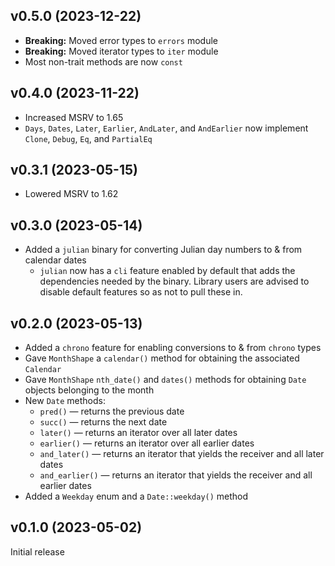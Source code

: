 v0.5.0 (2023-12-22)
-------------------
- **Breaking:** Moved error types to `errors` module
- **Breaking:** Moved iterator types to `iter` module
- Most non-trait methods are now `const`

v0.4.0 (2023-11-22)
-------------------
- Increased MSRV to 1.65
- `Days`, `Dates`, `Later`, `Earlier`, `AndLater`, and `AndEarlier` now
  implement `Clone`, `Debug`, `Eq`, and `PartialEq`

v0.3.1 (2023-05-15)
-------------------
- Lowered MSRV to 1.62

v0.3.0 (2023-05-14)
-------------------
- Added a `julian` binary for converting Julian day numbers to & from calendar
  dates
    - `julian` now has a `cli` feature enabled by default that adds the
      dependencies needed by the binary.  Library users are advised to disable
      default features so as not to pull these in.

v0.2.0 (2023-05-13)
-------------------
- Added a `chrono` feature for enabling conversions to & from `chrono` types
- Gave `MonthShape` a `calendar()` method for obtaining the associated
  `Calendar`
- Gave `MonthShape` `nth_date()` and `dates()` methods for obtaining `Date`
  objects belonging to the month
- New `Date` methods:
    - `pred()` — returns the previous date
    - `succ()` — returns the next date
    - `later()` — returns an iterator over all later dates
    - `earlier()` — returns an iterator over all earlier dates
    - `and_later()` — returns an iterator that yields the receiver and all
      later dates
    - `and_earlier()` — returns an iterator that yields the receiver and all
      earlier dates
- Added a `Weekday` enum and a `Date::weekday()` method

v0.1.0 (2023-05-02)
-------------------
Initial release
